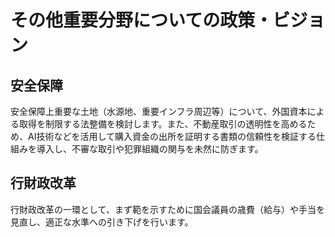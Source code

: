 
# その他重要分野についての政策・ビジョン

## 安全保障
安全保障上重要な土地（水源地、重要インフラ周辺等）について、外国資本による取得を制限する法整備を検討します。また、不動産取引の透明性を高めるため、AI技術などを活用して購入資金の出所を証明する書類の信頼性を検証する仕組みを導入し、不審な取引や犯罪組織の関与を未然に防ぎます。

## 行財政改革
行財政改革の一環として、まず範を示すために国会議員の歳費（給与）や手当を見直し、適正な水準への引き下げを行います。
